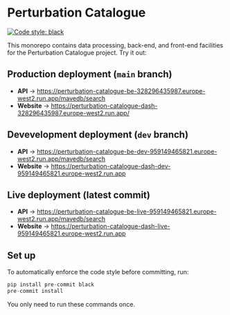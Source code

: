 # Perturbation Catalogue

[![Code style: black](https://img.shields.io/badge/code%20style-black-000000.svg)](https://github.com/psf/black)

This monorepo contains data processing, back-end, and front-end facilities for the Perturbation Catalogue project. Try it out:

## Production deployment (`main` branch)
* **API** → https://perturbation-catalogue-be-328296435987.europe-west2.run.app/mavedb/search
* **Website** → https://perturbation-catalogue-dash-328296435987.europe-west2.run.app/

## Devevelopment deployment (`dev` branch)
* **API** → https://perturbation-catalogue-be-dev-959149465821.europe-west2.run.app/mavedb/search
* **Website** → https://perturbation-catalogue-dash-dev-959149465821.europe-west2.run.app


## Live deployment (latest commit)
* **API** → https://perturbation-catalogue-be-live-959149465821.europe-west2.run.app/mavedb/search
* **Website** → https://perturbation-catalogue-dash-live-959149465821.europe-west2.run.app

## Set up
To automatically enforce the code style before committing, run:

```python
pip install pre-commit black
pre-commit install
```

You only need to run these commands once.
